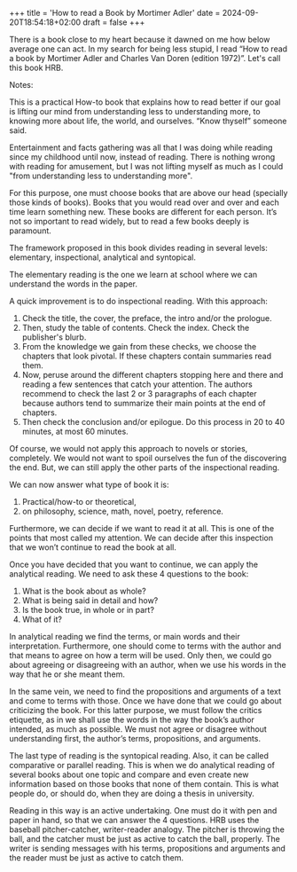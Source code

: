 ﻿+++
title = 'How to read a Book by Mortimer Adler'
date = 2024-09-20T18:54:18+02:00
draft = false
+++

There is a book close to my heart because it dawned on me how below average one can act. In my search for being less stupid, I read “How to read a book by Mortimer Adler and Charles Van Doren (edition 1972)”. Let's call this book HRB.  

Notes:

This is a practical How-to book that explains how to read better if our goal is lifting our mind from understanding less to understanding more, to knowing more about life, the world, and ourselves. “Know thyself” someone said.

Entertainment and facts gathering was all that I was doing while reading since my childhood until now, instead of reading. There is nothing wrong with reading for amusement, but I was not lifting myself as much as I could "from understanding less to understanding more". 

For this purpose, one must choose books that are above our head (specially those kinds of books). Books that you would read over and over and each time learn something new. These books are different for each person. It’s not so important to read widely, but to read a few books deeply is paramount.

The framework proposed in this book divides reading in several levels: elementary, inspectional, analytical and syntopical.

The elementary reading is the one we learn at school where we can understand the words in the paper. 

A quick improvement is to do inspectional reading. With this approach:
1. Check the title, the cover, the preface, the intro and/or the prologue.
2. Then, study the table of contents. Check the index. Check the publisher's blurb. 
3. From the knowledge we gain from these checks, we choose the chapters that look pivotal. If these chapters contain summaries read them. 
4. Now, peruse around the different chapters stopping here and there and reading a few sentences that catch your attention. The authors recommend to check the last 2 or 3 paragraphs of each chapter because authors tend to summarize their main points at the end of chapters. 
5. Then check the conclusion and/or epilogue. Do this process in 20 to 40 minutes, at most 60 minutes.

Of course, we would not apply this approach to novels or stories, completely. We would not want to spoil ourselves the fun of the discovering the end. But, we can still apply the other parts of the inspectional reading.

We can now answer what type of book it is: 
1. Practical/how-to or theoretical,
2. on philosophy, science, math, novel, poetry, reference. 

Furthermore, we can decide if we want to read it at all. This is one of the points that most called my attention. We can decide after this inspection that we won’t continue to read the book at all.

Once you have decided that you want to continue, we can apply the analytical reading. We need to ask these 4 questions to the book:

1. What is the book about as whole?
2. What is being said in detail and how?
3. Is the book true, in whole or in part?
4. What of it?

In analytical reading we find the terms, or main words and their interpretation. Furthermore, one should come to terms with the author and that means to agree on how a term will be used. Only then, we could go about agreeing or disagreeing with an author, when we use his words in the way that he or she meant them.

In the same vein, we need to find the propositions and arguments of a text and come to terms with those. Once we have done that we could go about criticizing the book. For this latter purpose, we must follow the critics etiquette, as in we shall use the words in the way the book’s author intended, as much as possible. We must not agree or disagree without understanding first, the author’s terms, propositions, and arguments.

The last type of reading is the syntopical reading. Also, it can be called comparative or parallel reading. This is when we do analytical reading of several books about one topic and compare and even create new information based on those books that none of them contain. This is what people do, or should do, when they are doing a thesis in university.

Reading in this way is an active undertaking. One must do it with pen and paper in hand, so that we can answer the 4 questions. HRB uses the baseball pitcher-catcher, writer-reader analogy. The pitcher is throwing the ball, and the catcher must be just as active to catch the ball, properly. The writer is sending messages with his terms, propositions and arguments and the reader must be just as active to catch them.
